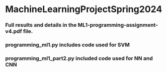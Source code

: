 # MachineLearningProjectSpring2024
### Full results and details in the ML1-programming-assignment-v4.pdf file. 
### programming_ml1.py includes code used for SVM
### programming_ml1_part2.py included code used for NN and CNN
